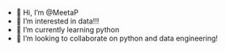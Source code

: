 - 👋 Hi, I’m @MeetaP
- 👀 I’m interested in data!!!
- 🌱 I’m currently learning python
- 💞️ I’m looking to collaborate on python and data engineering!

<!---
MeetaP/MeetaP is a ✨ special ✨ repository because its `README.md` (this file) appears on your GitHub profile.
You can click the Preview link to take a look at your changes.
--->
